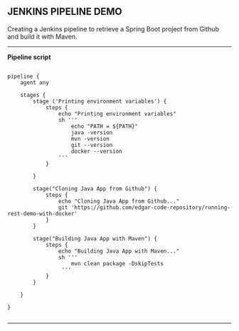 JENKINS PIPELINE DEMO
----------------------------------------------------------------------------

Creating a Jenkins pipeline to retrieve a Spring Boot project from Github
and build it with Maven.

----------------------------------------------------------------------------

**Pipeline script**

```

pipeline {
    agent any

    stages {
        stage ('Printing environment variables') {
            steps {
                echo "Printing environment variables"
                sh '''
                    echo "PATH = ${PATH}"
                    java -version
                    mvn -version
                    git --version
                    docker --version
                ''' 
            }
            
        }

        stage("Cloning Java App from Github") {
            steps {
                echo "Cloning Java App from Github..."
                git 'https://github.com/edgar-code-repository/running-rest-demo-with-docker'
            }
        }

        stage("Building Java App with Maven") {
            steps {
                echo "Building Java App with Maven..."
                sh '''
                    mvn clean package -DskipTests
                 '''
            }
        }

    }

}


```

----------------------------------------------------------------------------